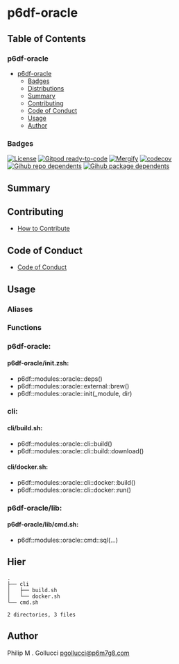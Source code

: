 # p6df-oracle

## Table of Contents


### p6df-oracle
- [p6df-oracle](#p6df-oracle)
  - [Badges](#badges)
  - [Distributions](#distributions)
  - [Summary](#summary)
  - [Contributing](#contributing)
  - [Code of Conduct](#code-of-conduct)
  - [Usage](#usage)
  - [Author](#author)

### Badges

[![License](https://img.shields.io/badge/License-Apache%202.0-yellowgreen.svg)](https://opensource.org/licenses/Apache-2.0)
[![Gitpod ready-to-code](https://img.shields.io/badge/Gitpod-ready--to--code-blue?logo=gitpod)](https://gitpod.io/#https://github.com/p6m7g8/p6df-oracle)
[![Mergify](https://img.shields.io/endpoint.svg?url=https://gh.mergify.io/badges/p6m7g8/p6df-oracle/&style=flat)](https://mergify.io)
[![codecov](https://codecov.io/gh/p6m7g8/p6df-oracle/branch/master/graph/badge.svg?token=14Yj1fZbew)](https://codecov.io/gh/p6m7g8/p6df-oracle)
[![Gihub repo dependents](https://badgen.net/github/dependents-repo/p6m7g8/p6df-oracle)](https://github.com/p6m7g8/p6df-oracle/network/dependents?dependent_type=REPOSITORY)
[![Gihub package dependents](https://badgen.net/github/dependents-pkg/p6m7g8/p6df-oracle)](https://github.com/p6m7g8/p6df-oracle/network/dependents?dependent_type=PACKAGE)

## Summary

## Contributing

- [How to Contribute](CONTRIBUTING.md)

## Code of Conduct

- [Code of Conduct](https://github.com/p6m7g8/.github/blob/master/CODE_OF_CONDUCT.md)

## Usage


### Aliases


### Functions

### p6df-oracle:

#### p6df-oracle/init.zsh:

- p6df::modules::oracle::deps()
- p6df::modules::oracle::external::brew()
- p6df::modules::oracle::init(_module, dir)


### cli:

#### cli/build.sh:

- p6df::modules::oracle::cli::build()
- p6df::modules::oracle::cli::build::download()

#### cli/docker.sh:

- p6df::modules::oracle::cli::docker::build()
- p6df::modules::oracle::cli::docker::run()


### p6df-oracle/lib:

#### p6df-oracle/lib/cmd.sh:

- p6df::modules::oracle::cmd::sql(...)



## Hier
```text
.
├── cli
│   ├── build.sh
│   └── docker.sh
└── cmd.sh

2 directories, 3 files
```
## Author

Philip M . Gollucci <pgollucci@p6m7g8.com>
